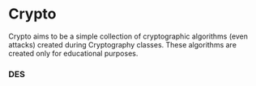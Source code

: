 # Crypto

Crypto aims to be a simple collection of cryptographic algorithms (even attacks) created during Cryptography classes. These algorithms are created only for educational purposes.

### DES

